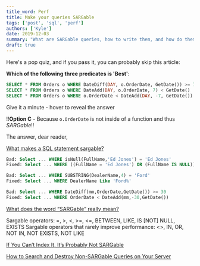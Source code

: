 ```yaml
---
title_word: Perf
title: Make your queries SARGable
tags: ['post', 'sql', 'perf']
authors: ['Kyle']
date: 2019-12-03
summary: "What are SARGable queries, how to write them, and how do them impact performance"
draft: true
---
```


Here's a pop quiz, and if you pass it, you can probably skip this article:

**Which of the following three predicates is 'Best'**:

```sql
SELECT * FROM Orders o WHERE DateDiff(DAY, o.OrderDate, GetDate()) >= 7  -- A
SELECT * FROM Orders o WHERE DateAdd(DAY, o.OrderDate, 7) < GetDate()    -- B
SELECT * FROM Orders o WHERE o.OrderDate < DateAdd(DAY, -7, GetDate())   -- C
```

Give it a minute - hover to reveal the answer

!!**Option C** - Because `o.OrderDate` is not inside of a function and thus *SARGable*!!

The answer, dear reader, 


[What makes a SQL statement sargable?](https://stackoverflow.com/q/799584/1366033)

```sql
Bad: Select ... WHERE isNull(FullName,'Ed Jones') = 'Ed Jones'
Fixed: Select ... WHERE ((FullName = 'Ed Jones') OR (FullName IS NULL))

Bad: Select ... WHERE SUBSTRING(DealerName,4) = 'Ford'
Fixed: Select ... WHERE DealerName Like 'Ford%'

Bad: Select ... WHERE DateDiff(mm,OrderDate,GetDate()) >= 30
Fixed: Select ... WHERE OrderDate < DateAdd(mm,-30,GetDate()) 
```

[What does the word “SARGable” really mean?](https://dba.stackexchange.com/q/162263/31340)


Sargable operators: =, >, <, >=, <=, BETWEEN, LIKE, IS [NOT] NULL, EXISTS
Sargable operators that rarely improve performance: <>, IN, OR, NOT IN, NOT EXISTS, NOT LIKE

[If You Can’t Index It, It’s Probably Not SARGable](https://www.brentozar.com/archive/2018/03/cant-index-probably-not-sargable/)


[How to Search and Destroy Non-SARGable Queries on Your Server](https://bertwagner.com/2017/08/22/how-to-search-and-destroy-non-sargable-queries-on-your-server/)